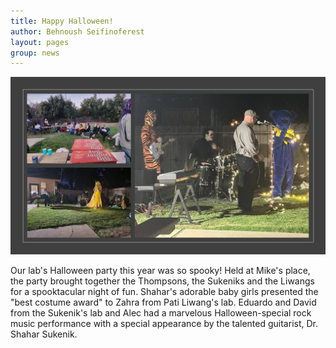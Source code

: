 ```yaml
---
title: Happy Halloween! 
author: Behnoush Seifinoferest 
layout: pages
group: news
---
```

<span class="image fit"><img src="/images/2023-10-27-Halloween-party.jpg" alt="" class="img-responsive"></span>

Our lab's Halloween party this year was so spooky! Held at Mike's place, the party brought together the Thompsons, the Sukeniks and the Liwangs for a spooktacular night of fun. Shahar's adorable baby girls presented the "best costume award" to Zahra from Pati Liwang's lab. Eduardo and David from the Sukenik's lab and Alec had a marvelous Halloween-special rock music performance with a special appearance by the talented guitarist, Dr. Shahar Sukenik. 